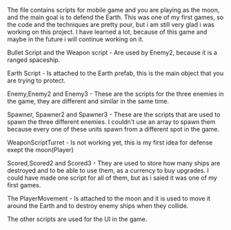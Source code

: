 The file contains scripts for mobile game and you are playing as the moon, and the main goal is to defend the Earth. 
This was one of my first games, so the code and the techniques are pretty pour, but i am still very glad i was working on this project.
I have learned a lot, because of this game and maybe in the future i will continue working on it.
 
Bullet Script and the Weapon script -
  Are used by Enemy2, because it is a ranged spaceship.

Earth Script - 
  Is attached to the Earth prefab, this is the main object that you are trying to protect.

Enemy,Enemy2 and Enemy3 -
  These are the scripts for the three enemies in the game, they are different and similar in the same time.

Spawner, Spawner2 and Spawner3 -
  These are the scripts that are used to spawn the three different enemies. I couldn't use an array to spawn them because every one of these units spawn from a 
different spot in the game.

WeaponScriptTurret -
  Is not working yet, this is my first idea for defense exept the moon(Player)

Scored,Scored2 and Scored3 -
  They are used to store how many ships are destroyed and to be able to use them, as a currency to buy upgrades.
  I could have made one script for all of them, but as i saied it was one of my first games.

The PlayerMovement -
  Is attached to the moon and it is used to move it around the Earth and to destroy enemy ships when they collide.

The other scripts are used for the UI in the game.

